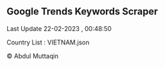 

## Google Trends Keywords Scraper 
 
Last Update 22-02-2023 , 00:48:50

Country List :
VIETNAM.json



© Abdul Muttaqin 
